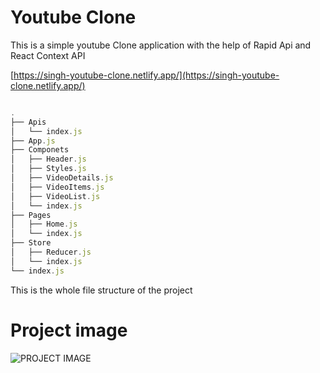 # Youtube Clone

This is a simple youtube Clone application with the help of Rapid Api and React Context API 

[https://singh-youtube-clone.netlify.app/](https://singh-youtube-clone.netlify.app/) 

```javascript

.
├── Apis
│   └── index.js
├── App.js
├── Componets
│   ├── Header.js
│   ├── Styles.js
│   ├── VideoDetails.js
│   ├── VideoItems.js
│   ├── VideoList.js
│   └── index.js
├── Pages
│   ├── Home.js
│   └── index.js
├── Store
│   ├── Reducer.js
│   └── index.js
└── index.js

```
This is the  whole file structure of the project

# Project image

![PROJECT IMAGE](https://github.com/DaljeetReact/YoutubeClone/blob/main/PROJECT.png)